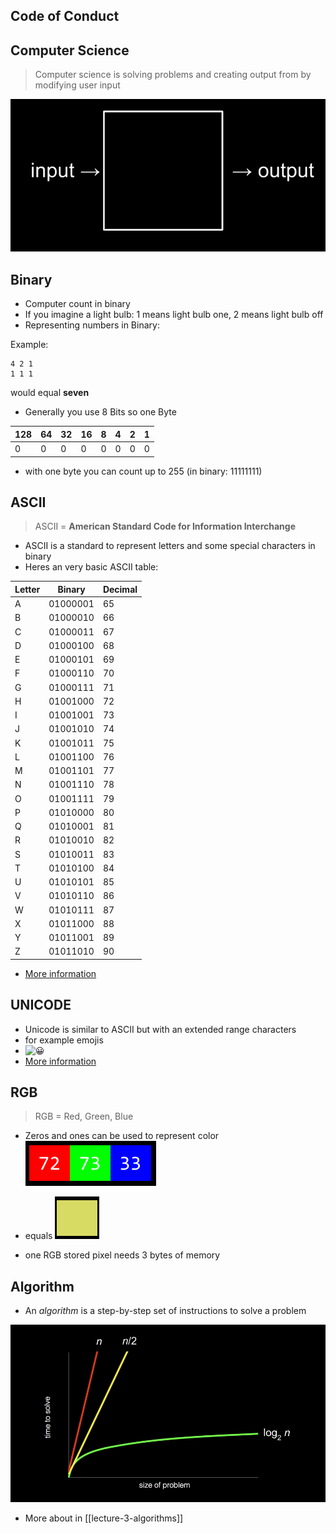 
## Code of Conduct



## Computer Science

> Computer science is solving problems and
> creating output from by modifying user input


![](input-output.png)


## Binary

- Computer count in binary
- If you imagine a light bulb: 1 means light bulb one, 2 means light bulb off
- Representing numbers in Binary:

Example:
```
4 2 1 
1 1 1
```
would equal **seven**

- Generally you use 8 Bits so one Byte

| 128 | 64  | 32  | 16  | 8   | 4   | 2   | 1   |
| --- | --- | --- | --- | --- | --- | --- | --- |
| 0   | 0   | 0   | 0   | 0   | 0   | 0   | 0   |
- with one byte you can count up to 255 (in binary: 11111111)


## ASCII


> ASCII = **American Standard Code for Information Interchange**

- ASCII is a standard to represent letters and some special characters in binary
- Heres an very basic ASCII table:
<table>
  <thead>
    <tr>
      <th>Letter</th>
      <th>Binary</th>
      <th>Decimal</th>
    </tr>
  </thead>
  <tbody>
    <tr><td>A</td><td>01000001</td><td>65</td></tr>
    <tr><td>B</td><td>01000010</td><td>66</td></tr>
    <tr><td>C</td><td>01000011</td><td>67</td></tr>
    <tr><td>D</td><td>01000100</td><td>68</td></tr>
    <tr><td>E</td><td>01000101</td><td>69</td></tr>
    <tr><td>F</td><td>01000110</td><td>70</td></tr>
    <tr><td>G</td><td>01000111</td><td>71</td></tr>
    <tr><td>H</td><td>01001000</td><td>72</td></tr>
    <tr><td>I</td><td>01001001</td><td>73</td></tr>
    <tr><td>J</td><td>01001010</td><td>74</td></tr>
    <tr><td>K</td><td>01001011</td><td>75</td></tr>
    <tr><td>L</td><td>01001100</td><td>76</td></tr>
    <tr><td>M</td><td>01001101</td><td>77</td></tr>
    <tr><td>N</td><td>01001110</td><td>78</td></tr>
    <tr><td>O</td><td>01001111</td><td>79</td></tr>
    <tr><td>P</td><td>01010000</td><td>80</td></tr>
    <tr><td>Q</td><td>01010001</td><td>81</td></tr>
    <tr><td>R</td><td>01010010</td><td>82</td></tr>
    <tr><td>S</td><td>01010011</td><td>83</td></tr>
    <tr><td>T</td><td>01010100</td><td>84</td></tr>
    <tr><td>U</td><td>01010101</td><td>85</td></tr>
    <tr><td>V</td><td>01010110</td><td>86</td></tr>
    <tr><td>W</td><td>01010111</td><td>87</td></tr>
    <tr><td>X</td><td>01011000</td><td>88</td></tr>
    <tr><td>Y</td><td>01011001</td><td>89</td></tr>
    <tr><td>Z</td><td>01011010</td><td>90</td></tr>
  </tbody>
</table>

- [More information](https://en.wikipedia.org/wiki/ASCII)

## UNICODE

- Unicode is similar to ASCII but with an extended range characters
- for example emojis
- ![😀](https://cdn.jsdelivr.net/gh/twitter/twemoji@14.0.2/assets/72x72/1f600.png)  
- [More information](https://en.wikipedia.org/wiki/Unicode)
## RGB

> RGB = Red, Green, Blue

- Zeros and ones can be used to represent color
 ![](rgb.png)  
- equals
	![](yellow-rgb.png)

- one RGB stored pixel needs 3 bytes of memory

## Algorithm

- An _algorithm_ is a step-by-step set of instructions to solve a problem

![](algorithm-time.png)
- More about in [[lecture-3-algorithms]]
